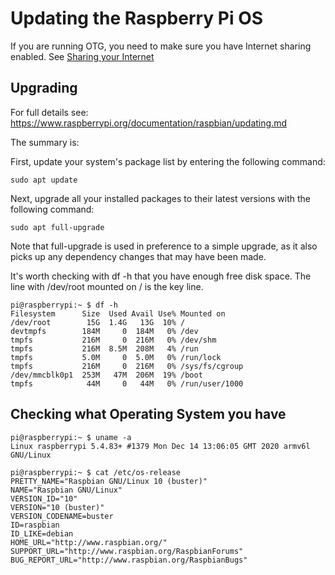 # Updating the Raspberry Pi OS

If you are running OTG, you need to make sure you have Internet sharing enabled. See [Sharing your Internet](Sharing_your_internet_OTG.md)


## Upgrading

For full details see: https://www.raspberrypi.org/documentation/raspbian/updating.md

The summary is:

First, update your system's package list by entering the following command:

    sudo apt update

Next, upgrade all your installed packages to their latest versions with the following command:

    sudo apt full-upgrade

Note that full-upgrade is used in preference to a simple upgrade, as it also picks up any dependency changes that may have been made.

It's worth checking with df -h that you have enough free disk space. The line with /dev/root mounted on / is the key line.


    pi@raspberrypi:~ $ df -h
    Filesystem      Size  Used Avail Use% Mounted on
    /dev/root        15G  1.4G   13G  10% /
    devtmpfs        184M     0  184M   0% /dev
    tmpfs           216M     0  216M   0% /dev/shm
    tmpfs           216M  8.5M  208M   4% /run
    tmpfs           5.0M     0  5.0M   0% /run/lock
    tmpfs           216M     0  216M   0% /sys/fs/cgroup
    /dev/mmcblk0p1  253M   47M  206M  19% /boot
    tmpfs            44M     0   44M   0% /run/user/1000


## Checking what Operating System you have

    pi@raspberrypi:~ $ uname -a
    Linux raspberrypi 5.4.83+ #1379 Mon Dec 14 13:06:05 GMT 2020 armv6l GNU/Linux

    pi@raspberrypi:~ $ cat /etc/os-release
    PRETTY_NAME="Raspbian GNU/Linux 10 (buster)"
    NAME="Raspbian GNU/Linux"
    VERSION_ID="10"
    VERSION="10 (buster)"
    VERSION_CODENAME=buster
    ID=raspbian
    ID_LIKE=debian
    HOME_URL="http://www.raspbian.org/"
    SUPPORT_URL="http://www.raspbian.org/RaspbianForums"
    BUG_REPORT_URL="http://www.raspbian.org/RaspbianBugs"



